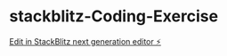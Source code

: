 # stackblitz-Coding-Exercise

[Edit in StackBlitz next generation editor ⚡️](https://stackblitz.com/~/github.com/ugrasenanv/stackblitz-Coding-Exercise)